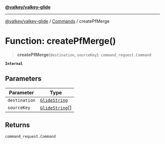 [**@valkey/valkey-glide**](../../README.md)

***

[@valkey/valkey-glide](../../modules.md) / [Commands](../README.md) / createPfMerge

# Function: createPfMerge()

> **createPfMerge**(`destination`, `sourceKey`): `command_request.Command`

**`Internal`**

## Parameters

| Parameter | Type |
| ------ | ------ |
| `destination` | [`GlideString`](../../BaseClient/type-aliases/GlideString.md) |
| `sourceKey` | [`GlideString`](../../BaseClient/type-aliases/GlideString.md)[] |

## Returns

`command_request.Command`
